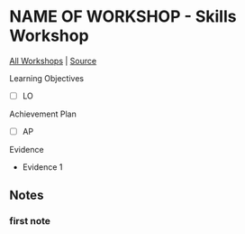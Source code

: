 # NAME OF WORKSHOP - Skills Workshop

[All Workshops](README.md) | [Source]( )

Learning Objectives

- [ ] LO

Achievement Plan

- [ ] AP

Evidence

- Evidence 1

## Notes

### first note

